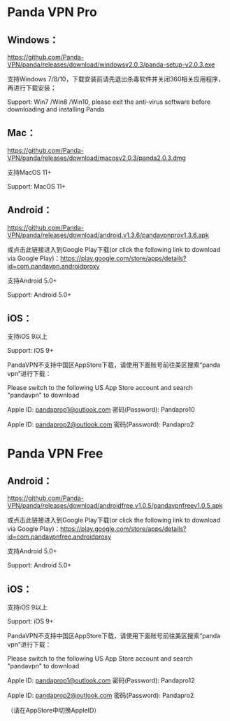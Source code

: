 # Panda VPN Pro

## Windows：

https://github.com/Panda-VPN/panda/releases/download/windowsv2.0.3/panda-setup-v2.0.3.exe
 
支持Windows 7/8/10，下载安装前请先退出杀毒软件并关闭360相关应用程序，再进行下载安装；

Support: Win7 /Win8 /Win10, please exit the anti-virus software before downloading and installing Panda

## Mac：

https://github.com/Panda-VPN/panda/releases/download/macosv2.0.3/panda2.0.3.dmg

支持MacOS 11+

Support: MacOS 11+

## Android：

https://github.com/Panda-VPN/panda/releases/download/android.v1.3.6/pandavpnprov1.3.6.apk

或点击此链接进入到Google Play下载(or click the following link to download via Google Play)：https://play.google.com/store/apps/details?id=com.pandavpn.androidproxy

支持Android 5.0+

Support: Android 5.0+

## iOS：

支持iOS 9以上

Support: iOS 9+

PandaVPN不支持中国区AppStore下载，请使用下面账号前往美区搜索“panda vpn”进行下载：

Please switch to the following US App Store account and search "pandavpn" to download

Apple ID: pandaprop1@outlook.com 密码(Password): Pandapro10

Apple ID: pandaprop2@outlook.com 密码(Password): Pandapro2

# Panda VPN Free

## Android：

https://github.com/Panda-VPN/panda/releases/download/androidfree.v1.0.5/pandavpnfreev1.0.5.apk

或点击此链接进入到Google Play下载(or click the following link to download via Google Play)：https://play.google.com/store/apps/details?id=com.pandavpnfree.androidproxy

支持Android 5.0+

Support: Android 5.0+

## iOS：

支持iOS 9以上

Support: iOS 9+

PandaVPN不支持中国区AppStore下载，请使用下面账号前往美区搜索“panda vpn”进行下载：

Please switch to the following US App Store account and search "pandavpn" to download

Apple ID: pandaprop1@outlook.com 密码(Password): Pandapro12

Apple ID: pandaprop2@outlook.com 密码(Password): Pandapro2

（请在AppStore中切换AppleID）

